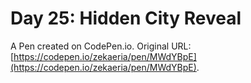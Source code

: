 # Day 25: Hidden City Reveal

A Pen created on CodePen.io. Original URL: [https://codepen.io/zekaeria/pen/MWdYBpE](https://codepen.io/zekaeria/pen/MWdYBpE).

